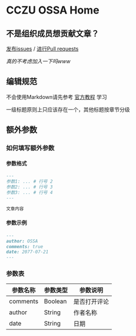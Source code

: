 # CCZU OSSA Home

## 不是组织成员想贡献文章？

[发布issues](https://github.com/CCZU-OSSA/home/issues) / [进行Pull requests](https://github.com/CCZU-OSSA/home/pulls)

*真的不考虑加入一下吗www*

## 编辑规范

不会使用Markdown请先参考 [官方教程](https://markdown.com.cn/) 学习

一级标题原则上只应该存在一个，其他标题按章节分级

## 额外参数

### 如何填写额外参数

#### 参数格式

```markdown
---
参数1: ... # 行号 2
参数2: ... # 行号 3
参数3: ... # 行号 4
---

文章内容
```

#### 参数示例

```markdown
---
author: OSSA
comments: true
date: 2077-07-21
---
```

### 参数表

|参数名称|参数类型|参数说明|
|---|---|------|
|comments|Boolean|是否打开评论|
|author|String|作者名称|
|date|String|日期|

